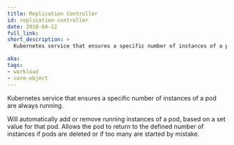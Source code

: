 ```yaml
---
title: Replication Controller
id: replication-controller
date: 2018-04-12
full_link:
short_description: >
  Kubernetes service that ensures a specific number of instances of a pod are always running.

aka:
tags:
- workload
- core-object
---
```

 Kubernetes service that ensures a specific number of instances of a pod are always running.

<!--more-->

Will automatically add or remove running instances of a pod, based on a set value for that pod. Allows the pod to return to the defined number of instances if pods are deleted or if too many are started by mistake.

